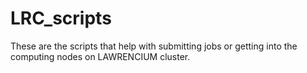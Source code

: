 # LRC_scripts
These are the scripts that help with submitting jobs or getting into the computing nodes on LAWRENCIUM cluster.
